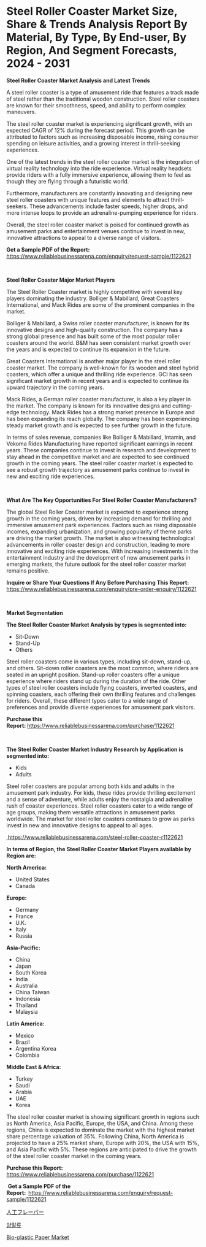 <p><h1>Steel Roller Coaster Market Size, Share & Trends Analysis Report By Material, By Type, By End-user, By Region, And Segment Forecasts, 2024 - 2031</h1></p><p><strong>Steel Roller Coaster Market Analysis and Latest Trends</strong></p>
<p><p>A steel roller coaster is a type of amusement ride that features a track made of steel rather than the traditional wooden construction. Steel roller coasters are known for their smoothness, speed, and ability to perform complex maneuvers.</p><p>The steel roller coaster market is experiencing significant growth, with an expected CAGR of 12% during the forecast period. This growth can be attributed to factors such as increasing disposable income, rising consumer spending on leisure activities, and a growing interest in thrill-seeking experiences.</p><p>One of the latest trends in the steel roller coaster market is the integration of virtual reality technology into the ride experience. Virtual reality headsets provide riders with a fully immersive experience, allowing them to feel as though they are flying through a futuristic world.</p><p>Furthermore, manufacturers are constantly innovating and designing new steel roller coasters with unique features and elements to attract thrill-seekers. These advancements include faster speeds, higher drops, and more intense loops to provide an adrenaline-pumping experience for riders.</p><p>Overall, the steel roller coaster market is poised for continued growth as amusement parks and entertainment venues continue to invest in new, innovative attractions to appeal to a diverse range of visitors.</p></p>
<p><strong>Get a Sample PDF of the Report:&nbsp;</strong> <a href="https://www.reliablebusinessarena.com/enquiry/request-sample/1122621">https://www.reliablebusinessarena.com/enquiry/request-sample/1122621</a></p>
<p>&nbsp;</p>
<p><strong>Steel Roller Coaster Major Market Players</strong></p>
<p><p>The Steel Roller Coaster market is highly competitive with several key players dominating the industry. Bolliger & Mabillard, Great Coasters International, and Mack Rides are some of the prominent companies in the market.</p><p>Bolliger & Mabillard, a Swiss roller coaster manufacturer, is known for its innovative designs and high-quality construction. The company has a strong global presence and has built some of the most popular roller coasters around the world. B&M has seen consistent market growth over the years and is expected to continue its expansion in the future.</p><p>Great Coasters International is another major player in the steel roller coaster market. The company is well-known for its wooden and steel hybrid coasters, which offer a unique and thrilling ride experience. GCI has seen significant market growth in recent years and is expected to continue its upward trajectory in the coming years.</p><p>Mack Rides, a German roller coaster manufacturer, is also a key player in the market. The company is known for its innovative designs and cutting-edge technology. Mack Rides has a strong market presence in Europe and has been expanding its reach globally. The company has been experiencing steady market growth and is expected to see further growth in the future.</p><p>In terms of sales revenue, companies like Bolliger & Mabillard, Intamin, and Vekoma Rides Manufacturing have reported significant earnings in recent years. These companies continue to invest in research and development to stay ahead in the competitive market and are expected to see continued growth in the coming years. The steel roller coaster market is expected to see a robust growth trajectory as amusement parks continue to invest in new and exciting ride experiences.</p></p>
<p>&nbsp;</p>
<p><strong>What Are The Key Opportunities For Steel Roller Coaster Manufacturers?</strong></p>
<p><p>The global Steel Roller Coaster market is expected to experience strong growth in the coming years, driven by increasing demand for thrilling and immersive amusement park experiences. Factors such as rising disposable incomes, expanding urbanization, and growing popularity of theme parks are driving the market growth. The market is also witnessing technological advancements in roller coaster design and construction, leading to more innovative and exciting ride experiences. With increasing investments in the entertainment industry and the development of new amusement parks in emerging markets, the future outlook for the steel roller coaster market remains positive.</p></p>
<p><strong>Inquire or Share Your Questions If Any Before Purchasing This Report:</strong> <a href="https://www.reliablebusinessarena.com/enquiry/pre-order-enquiry/1122621">https://www.reliablebusinessarena.com/enquiry/pre-order-enquiry/1122621</a></p>
<p>&nbsp;</p>
<p><strong>Market Segmentation</strong></p>
<p><strong>The Steel Roller Coaster Market Analysis by types is segmented into:</strong></p>
<p><ul><li>Sit-Down</li><li>Stand-Up</li><li>Others</li></ul></p>
<p><p>Steel roller coasters come in various types, including sit-down, stand-up, and others. Sit-down roller coasters are the most common, where riders are seated in an upright position. Stand-up roller coasters offer a unique experience where riders stand up during the duration of the ride. Other types of steel roller coasters include flying coasters, inverted coasters, and spinning coasters, each offering their own thrilling features and challenges for riders. Overall, these different types cater to a wide range of preferences and provide diverse experiences for amusement park visitors.</p></p>
<p><strong>Purchase this Report:&nbsp;</strong><a href="https://www.reliablebusinessarena.com/purchase/1122621">https://www.reliablebusinessarena.com/purchase/1122621</a></p>
<p>&nbsp;</p>
<p><strong>The Steel Roller Coaster Market Industry Research by Application is segmented into:</strong></p>
<p><ul><li>Kids</li><li>Adults</li></ul></p>
<p><p>Steel roller coasters are popular among both kids and adults in the amusement park industry. For kids, these rides provide thrilling excitement and a sense of adventure, while adults enjoy the nostalgia and adrenaline rush of coaster experiences. Steel roller coasters cater to a wide range of age groups, making them versatile attractions in amusement parks worldwide. The market for steel roller coasters continues to grow as parks invest in new and innovative designs to appeal to all ages.</p></p>
<p><a href="https://www.reliablebusinessarena.com/steel-roller-coaster-r1122621">&nbsp;https://www.reliablebusinessarena.com/steel-roller-coaster-r1122621</a></p>
<p><strong>In terms of Region, the Steel Roller Coaster Market Players available by Region are:</strong></p>
<p>
    <p> <strong> North America: </strong>
        <ul>
            <li>United States</li>
            <li>Canada</li>
        </ul>
        </p> 
    <p> <strong> Europe: </strong>
        <ul>
            <li>Germany</li>
            <li>France</li>
            <li>U.K.</li>
            <li>Italy</li>
            <li>Russia</li>
        </ul>
        </p> 
    <p> <strong> Asia-Pacific: </strong>
        <ul>
            <li>China</li>
            <li>Japan</li>
            <li>South Korea</li>
            <li>India</li>
            <li>Australia</li>
            <li>China Taiwan</li>
            <li>Indonesia</li>
            <li>Thailand</li>
            <li>Malaysia</li>
        </ul>
        </p> 
    <p> <strong> Latin America: </strong>
        <ul>
            <li>Mexico</li>
            <li>Brazil</li>
            <li>Argentina Korea</li>
            <li>Colombia</li>
        </ul>
        </p> 
    <p> <strong> Middle East & Africa: </strong>
        <ul>
            <li>Turkey</li>
            <li>Saudi</li>
            <li>Arabia</li>
            <li>UAE</li>
            <li>Korea</li>
        </ul>
    </p>
    </p>
<p><p>The steel roller coaster market is showing significant growth in regions such as North America, Asia Pacific, Europe, the USA, and China. Among these regions, China is expected to dominate the market with the highest market share percentage valuation of 35%. Following China, North America is projected to have a 25% market share, Europe with 20%, the USA with 15%, and Asia Pacific with 5%. These regions are anticipated to drive the growth of the steel roller coaster market in the coming years.</p></p>
<p><strong>Purchase this Report: </strong><a href="https://www.reliablebusinessarena.com/purchase/1122621">https://www.reliablebusinessarena.com/purchase/1122621</a></p>
<p>&nbsp;<strong>Get a Sample PDF of the Report:&nbsp;&nbsp;</strong><a href="https://www.reliablebusinessarena.com/enquiry/request-sample/1122621">https://www.reliablebusinessarena.com/enquiry/request-sample/1122621</a></p>
<p><strong></strong></p>
<p><p><a href="https://github.com/pepo3k/Market-Research-Report-List-2/blob/main/6424063697.md">人工フレーバー</a></p><p><a href="https://github.com/vss5505pa7z1p/Market-Research-Report-List-3/blob/main/51361954301.md">양말류</a></p><p><a href="https://medium.com/@soloncarter1929/bio-plastic-paper-market-trends-a-detailed-study-of-its-market-segmentation-and-analyzing-the-78325803a68e">Bio-plastic Paper Market</a></p></p>
